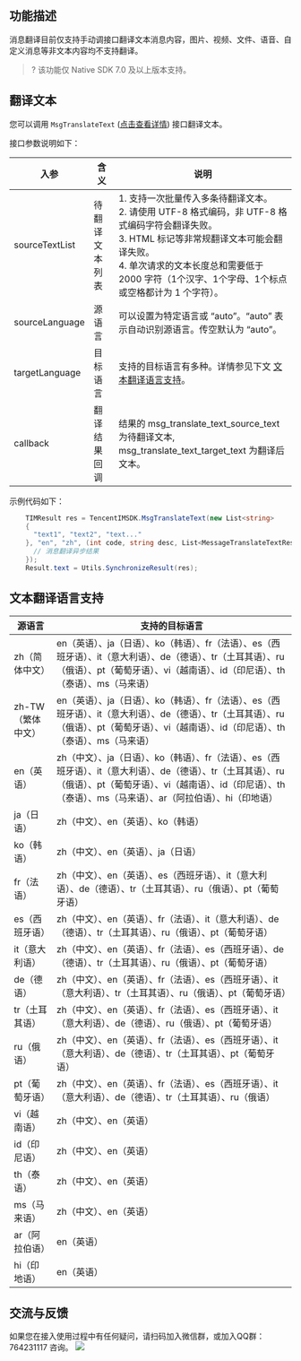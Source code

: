 ## 功能描述
消息翻译目前仅支持手动调接口翻译文本消息内容，图片、视频、文件、语音、自定义消息等非文本内容均不支持翻译。
> ? 该功能仅 Native SDK 7.0 及以上版本支持。

## 翻译文本
您可以调用 `MsgTranslateText` ([点击查看详情](https://comm.qq.com/im/doc/unity/zh/api/MessageApi/MsgTranslateText.html)) 接口翻译文本。

接口参数说明如下：

| 入参 | 含义 | 说明 |
| --- | --- | --- |
| sourceTextList| 待翻译文本列表 | 1. 支持一次批量传入多条待翻译文本。<br> 2. 请使用 UTF-8 格式编码，非 UTF-8 格式编码字符会翻译失败。<br>3. HTML 标记等非常规翻译文本可能会翻译失败。<br>4. 单次请求的文本长度总和需要低于 2000 字符（1个汉字、1个字母、1个标点或空格都计为 1 个字符）。|
| sourceLanguage | 源语言 | 可以设置为特定语言或 “auto”。“auto” 表示自动识别源语言。传空默认为 “auto”。|
| targetLanguage | 目标语言 | 支持的目标语言有多种。详情参见下文 [文本翻译语言支持](#languageSupport)。|
| callback | 翻译结果回调 | 结果的 msg_translate_text_source_text 为待翻译文本, msg_translate_text_target_text 为翻译后文本。 |

示例代码如下：

```c#
    TIMResult res = TencentIMSDK.MsgTranslateText(new List<string>
    {
      "text1", "text2", "text..."
    }, "en", "zh", (int code, string desc, List<MessageTranslateTextResult> results, string user_data)=>{
      // 消息翻译异步结果
    });
    Result.text = Utils.SynchronizeResult(res);
```

[](id:languageSupport)
## 文本翻译语言支持
| 源语言 | 支持的目标语言 |
| --- | --- |
| zh（简体中文）| en（英语）、ja（日语）、ko（韩语）、fr（法语）、es（西班牙语）、it（意大利语）、de（德语）、tr（土耳其语）、ru（俄语）、pt（葡萄牙语）、vi（越南语）、id（印尼语）、th（泰语）、ms（马来语） |
| zh-TW（繁体中文） | en（英语）、ja（日语）、ko（韩语）、fr（法语）、es（西班牙语）、it（意大利语）、de（德语）、tr（土耳其语）、ru（俄语）、pt（葡萄牙语）、vi（越南语）、id（印尼语）、th（泰语）、ms（马来语） |
| en（英语）| zh（中文）、ja（日语）、ko（韩语）、fr（法语）、es（西班牙语）、it（意大利语）、de（德语）、tr（土耳其语）、ru（俄语）、pt（葡萄牙语）、vi（越南语）、id（印尼语）、th（泰语）、ms（马来语）、ar（阿拉伯语）、hi（印地语） |
| ja（日语） | zh（中文）、en（英语）、ko（韩语）|
| ko（韩语） | zh（中文）、en（英语）、ja（日语） |
| fr（法语） | zh（中文）、en（英语）、es（西班牙语）、it（意大利语）、de（德语）、tr（土耳其语）、ru（俄语）、pt（葡萄牙语） |
| es（西班牙语） | zh（中文）、en（英语）、fr（法语）、it（意大利语）、de（德语）、tr（土耳其语）、ru（俄语）、pt（葡萄牙语） |
| it（意大利语） | zh（中文）、en（英语）、fr（法语）、es（西班牙语）、de（德语）、tr（土耳其语）、ru（俄语）、pt（葡萄牙语） |
| de（德语） | zh（中文）、en（英语）、fr（法语）、es（西班牙语）、it（意大利语）、tr（土耳其语）、ru（俄语）、pt（葡萄牙语） |
| tr（土耳其语）| zh（中文）、en（英语）、fr（法语）、es（西班牙语）、it（意大利语）、de（德语）、ru（俄语）、pt（葡萄牙语） |
| ru（俄语） | zh（中文）、en（英语）、fr（法语）、es（西班牙语）、it（意大利语）、de（德语）、tr（土耳其语）、pt（葡萄牙语） |
| pt（葡萄牙语） | zh（中文）、en（英语）、fr（法语）、es（西班牙语）、it（意大利语）、de（德语）、tr（土耳其语）、ru（俄语） |
| vi（越南语） | zh（中文）、en（英语） |
| id（印尼语）| zh（中文）、en（英语） |
| th（泰语） | zh（中文）、en（英语） |
| ms（马来语） | zh（中文）、en（英语） |
| ar（阿拉伯语） | en（英语） |
| hi（印地语） | en（英语）|

## 交流与反馈

如果您在接入使用过程中有任何疑问，请扫码加入微信群，或加入QQ群：764231117 咨询。
![](https://qcloudimg.tencent-cloud.cn/raw/26c9444af94d60e1c606f94cda7cff9d.png)
